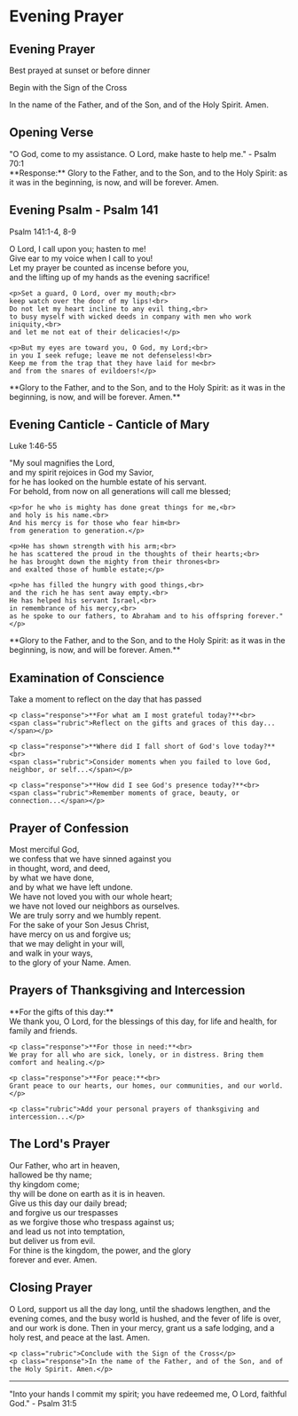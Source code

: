 # Evening Prayer

<div class="prayer-section">
  <h2 class="prayer-title">Evening Prayer</h2>
  <div class="time-indicator">Best prayed at sunset or before dinner</div>
  
  <div class="prayer-text">
    <p class="rubric">Begin with the Sign of the Cross</p>
    <p class="response">In the name of the Father, and of the Son, and of the Holy Spirit. Amen.</p>
  </div>
</div>

## Opening Verse

<div class="verse">
"O God, come to my assistance. O Lord, make haste to help me." - Psalm 70:1
</div>

<div class="response">**Response:** Glory to the Father, and to the Son, and to the Holy Spirit: as it was in the beginning, is now, and will be forever. Amen.</div>

## Evening Psalm - Psalm 141

<div class="reading">
  <div class="reading-reference">Psalm 141:1-4, 8-9</div>
  <div class="prayer-text">
    <p>O Lord, I call upon you; hasten to me!<br>
    Give ear to my voice when I call to you!<br>
    Let my prayer be counted as incense before you,<br>
    and the lifting up of my hands as the evening sacrifice!</p>
    
    <p>Set a guard, O Lord, over my mouth;<br>
    keep watch over the door of my lips!<br>
    Do not let my heart incline to any evil thing,<br>
    to busy myself with wicked deeds in company with men who work iniquity,<br>
    and let me not eat of their delicacies!</p>
    
    <p>But my eyes are toward you, O God, my Lord;<br>
    in you I seek refuge; leave me not defenseless!<br>
    Keep me from the trap that they have laid for me<br>
    and from the snares of evildoers!</p>
  </div>
</div>

<div class="response">**Glory to the Father, and to the Son, and to the Holy Spirit: as it was in the beginning, is now, and will be forever. Amen.**</div>

## Evening Canticle - Canticle of Mary

<div class="reading">
  <div class="reading-reference">Luke 1:46-55</div>
  <div class="prayer-text">
    <p>"My soul magnifies the Lord,<br>
    and my spirit rejoices in God my Savior,<br>
    for he has looked on the humble estate of his servant.<br>
    For behold, from now on all generations will call me blessed;</p>
    
    <p>for he who is mighty has done great things for me,<br>
    and holy is his name.<br>
    And his mercy is for those who fear him<br>
    from generation to generation.</p>
    
    <p>He has shown strength with his arm;<br>
    he has scattered the proud in the thoughts of their hearts;<br>
    he has brought down the mighty from their thrones<br>
    and exalted those of humble estate;</p>
    
    <p>he has filled the hungry with good things,<br>
    and the rich he has sent away empty.<br>
    He has helped his servant Israel,<br>
    in remembrance of his mercy,<br>
    as he spoke to our fathers, to Abraham and to his offspring forever."</p>
  </div>
</div>

<div class="response">**Glory to the Father, and to the Son, and to the Holy Spirit: as it was in the beginning, is now, and will be forever. Amen.**</div>

## Examination of Conscience

<div class="prayer-section">
  <div class="prayer-text">
    <p class="rubric">Take a moment to reflect on the day that has passed</p>
    
    <p class="response">**For what am I most grateful today?**<br>
    <span class="rubric">Reflect on the gifts and graces of this day...</span></p>
    
    <p class="response">**Where did I fall short of God's love today?**<br>
    <span class="rubric">Consider moments when you failed to love God, neighbor, or self...</span></p>
    
    <p class="response">**How did I see God's presence today?**<br>
    <span class="rubric">Remember moments of grace, beauty, or connection...</span></p>
  </div>
</div>

## Prayer of Confession

<div class="prayer-text">
<p class="response">Most merciful God,<br>
we confess that we have sinned against you<br>
in thought, word, and deed,<br>
by what we have done,<br>
and by what we have left undone.<br>
We have not loved you with our whole heart;<br>
we have not loved our neighbors as ourselves.<br>
We are truly sorry and we humbly repent.<br>
For the sake of your Son Jesus Christ,<br>
have mercy on us and forgive us;<br>
that we may delight in your will,<br>
and walk in your ways,<br>
to the glory of your Name. Amen.</p>
</div>

## Prayers of Thanksgiving and Intercession

<div class="prayer-section">
  <div class="prayer-text">
    <p class="response">**For the gifts of this day:**<br>
    We thank you, O Lord, for the blessings of this day, for life and health, for family and friends.</p>
    
    <p class="response">**For those in need:**<br>
    We pray for all who are sick, lonely, or in distress. Bring them comfort and healing.</p>
    
    <p class="response">**For peace:**<br>
    Grant peace to our hearts, our homes, our communities, and our world.</p>
    
    <p class="rubric">Add your personal prayers of thanksgiving and intercession...</p>
  </div>
</div>

## The Lord's Prayer

<div class="prayer-text">
<p class="response">Our Father, who art in heaven,<br>
hallowed be thy name;<br>
thy kingdom come;<br>
thy will be done on earth as it is in heaven.<br>
Give us this day our daily bread;<br>
and forgive us our trespasses<br>
as we forgive those who trespass against us;<br>
and lead us not into temptation,<br>
but deliver us from evil.<br>
For thine is the kingdom, the power, and the glory<br>
forever and ever. Amen.</p>
</div>

## Closing Prayer

<div class="prayer-section">
  <div class="prayer-text">
    <p class="response">O Lord, support us all the day long, until the shadows lengthen, and the evening comes, and the busy world is hushed, and the fever of life is over, and our work is done. Then in your mercy, grant us a safe lodging, and a holy rest, and peace at the last. Amen.</p>
    
    <p class="rubric">Conclude with the Sign of the Cross</p>
    <p class="response">In the name of the Father, and of the Son, and of the Holy Spirit. Amen.</p>
  </div>
</div>

---

<div class="verse">
"Into your hands I commit my spirit; you have redeemed me, O Lord, faithful God." - Psalm 31:5
</div>
